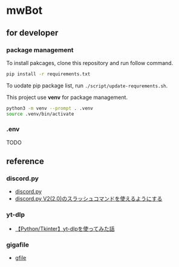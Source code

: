 # mwBot

## for developer
### package management
To install pakcages, clone this repository and run follow command.
```sh
pip install -r requirements.txt
```

To uodate pip package list, run `./script/update-requrements.sh`.

This project use **venv** for package management.
```sh
python3 -m venv --prompt . .venv
source .venv/bin/activate
```
### .env
TODO

## reference
### discord.py
- [discord.py](https://discordpy.readthedocs.io/ja/latest/index.html)
- [discord.py V2(2.0)のスラッシュコマンドを使えるようにする](https://qiita.com/Kodai0417/items/3abff9575e132e2955ec)
### yt-dlp
- [【Python/Tkinter】yt-dlpを使ってみた話](https://qiita.com/kuro_8193/items/31706b620d69993afd90)
### gigafile
- [gfile](https://github.com/fireattack/gfile)